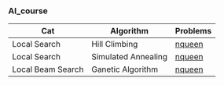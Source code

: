 ### AI_course

| Cat | Algorithm     |  Problems | 
|---------|---------------|-----------|
|    Local Search   | Hill Climbing | [nqueen](https://github.com/nsojib/AI_course/blob/master/hill_climb_nqueen.ipynb)     |
|    Local Search   | Simulated Annealing | [nqueen]( https://github.com/nsojib/AI_course/blob/master/simulated_annealing_nqueen.ipynb) |
|    Local Beam Search   | Ganetic Algorithm  | [nqueen](https://github.com/nsojib/AI_course/blob/master/ga_nqueen.ipynb) |
